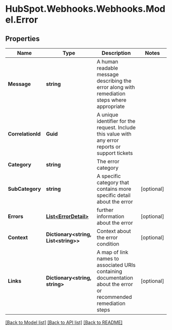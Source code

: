 # HubSpot.Webhooks.Webhooks.Model.Error

## Properties

Name | Type | Description | Notes
------------ | ------------- | ------------- | -------------
**Message** | **string** | A human readable message describing the error along with remediation steps where appropriate | 
**CorrelationId** | **Guid** | A unique identifier for the request. Include this value with any error reports or support tickets | 
**Category** | **string** | The error category | 
**SubCategory** | **string** | A specific category that contains more specific detail about the error | [optional] 
**Errors** | [**List&lt;ErrorDetail&gt;**](ErrorDetail.md) | further information about the error | [optional] 
**Context** | **Dictionary&lt;string, List&lt;string&gt;&gt;** | Context about the error condition | [optional] 
**Links** | **Dictionary&lt;string, string&gt;** | A map of link names to associated URIs containing documentation about the error or recommended remediation steps | [optional] 

[[Back to Model list]](../README.md#documentation-for-models) [[Back to API list]](../README.md#documentation-for-api-endpoints) [[Back to README]](../README.md)

